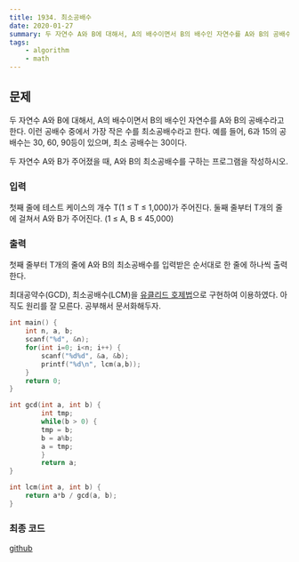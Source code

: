 ```yaml
---
title: 1934. 최소공배수
date: 2020-01-27
summary: 두 자연수 A와 B에 대해서, A의 배수이면서 B의 배수인 자연수를 A와 B의 공배수라고 한다. 이런 공배수 중에서 가장 작은 수를 최소공배수라고 한다. 예를 들어, 6과 15의 공배수는 30, 60, 90등이 있으며, 최소 공배수는 30이다.
tags:
    - algorithm
    - math
---
```

## 문제
두 자연수 A와 B에 대해서, A의 배수이면서 B의 배수인 자연수를 A와 B의 공배수라고 한다. 이런 공배수 중에서 가장 작은 수를 최소공배수라고 한다. 예를 들어, 6과 15의 공배수는 30, 60, 90등이 있으며, 최소 공배수는 30이다.

두 자연수 A와 B가 주어졌을 때, A와 B의 최소공배수를 구하는 프로그램을 작성하시오.
### 입력
첫째 줄에 테스트 케이스의 개수 T(1 ≤ T ≤ 1,000)가 주어진다. 둘째 줄부터 T개의 줄에 걸쳐서 A와 B가 주어진다. (1 ≤ A, B ≤ 45,000)

### 출력
첫째 줄부터 T개의 줄에 A와 B의 최소공배수를 입력받은 순서대로 한 줄에 하나씩 출력한다.

최대공약수(GCD), 최소공배수(LCM)을 [유클리드 호제법](/datastructure-algorithm/2020/02/10/euclidean/)으로 구현하여 이용하였다. 아직도 원리를 잘 모른다. 공부해서 문서화해두자.
```cpp
int main() {
    int n, a, b;
    scanf("%d", &n);
    for(int i=0; i<n; i++) {
        scanf("%d%d", &a, &b);
        printf("%d\n", lcm(a,b));
    }
    return 0;
}

int gcd(int a, int b) {
        int tmp;
        while(b > 0) {
        tmp = b;
        b = a%b;
        a = tmp;
        }
        return a;
}

int lcm(int a, int b) {
    return a*b / gcd(a, b);
}
```
### 최종 코드

[github](https://github.com/shinjawkwang/bojPractice/blob/master/math/gcdORlcm/1934.cpp)